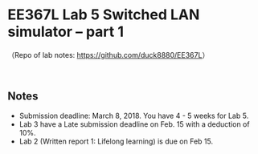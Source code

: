 # EE367L Lab 5 Switched LAN simulator – part 1

（Repo of lab notes: <https://github.com/duck8880/EE367L>）

​  
## Notes
  - Submission deadline: March 8, 2018. You have 4 - 5 weeks for Lab 5.
  - Lab 3 have a Late submission deadline on Feb. 15 with a deduction of 10%.
  - Lab 2 (Written report 1: Lifelong learning) is due on Feb 15. 